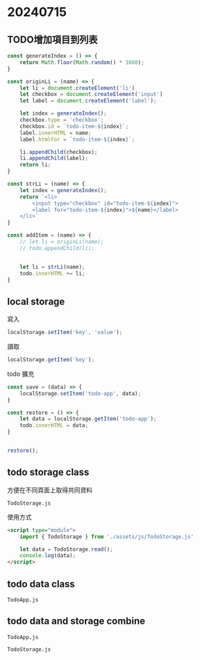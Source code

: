 # 20240715

## TODO增加項目到列表

```js
const generateIndex = () => {
    return Math.floor(Math.random() * 1000);
}

const originLi = (name) => {
    let li = document.createElement('li')
    let checkbox = document.createElement('input')
    let label = document.createElement('label');

    let index = generateIndex();
    checkbox.type = 'checkbox';
    checkbox.id = `todo-item-${index}`;
    label.innerHTML = name;
    label.htmlFor = `todo-item-${index}`;

    li.appendChild(checkbox);
    li.appendChild(label);
    return li;
}

const strLi = (name) => {
    let index = generateIndex();
    return `<li>
        <input type="checkbox" id="todo-item-${index}">
        <label for="todo-item-${index}">${name}</label>
    </li>`
}

const addItem = (name) => {
    // let li = originLi(name);
    // todo.appendChild(li);


    let li = strLi(name);
    todo.innerHTML += li;
}
```

## local storage

寫入

```js
localStorage.setItem('key', 'value');
```

讀取

```js
localStorage.getItem('key');
```

todo 擴充

```js
const save = (data) => {
    localStorage.setItem('todo-app', data);
}

const restore = () => {
    let data = localStorage.getItem('todo-app');
    todo.innerHTML = data;
}


restore();
```

## todo storage class

方便在不同頁面上取得共同資料

`TodoStorage.js`

使用方式

```html
<script type="module">
    import { TodoStorage } from './assets/js/TodoStorage.js'

    let data = TodoStorage.read();
    console.log(data);
</script>
```

## todo data class

`TodoApp.js`

## todo data and storage combine

`TodoApp.js`

`TodoStorage.js`